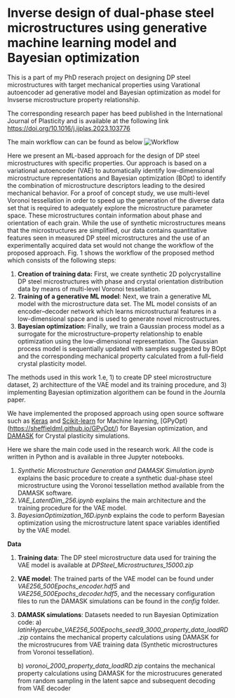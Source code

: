 # Inverse design of dual-phase steel microstructures using generative machine learning model and Bayesian optimization
This is a part of my PhD reserach project on designing DP steel microstructures with target mechanical properties using Varational autoencoder ad generative model and Bayesian optimization as model for Invserse microstructure property relationship. 

The corresponding research paper has beed published in the International Journal of Plasticity and is available at the following link https://doi.org/10.1016/j.ijplas.2023.103776

The main workflow can can be found as below ![Workflow](https://ars.els-cdn.com/content/image/1-s2.0-S0749641923002607-ga1_lrg.jpg)

Here we present an ML-based approach for the design of DP steel microstructures with specific properties. Our approach is based on a variational autoencoder (VAE) to automatically identify low-dimensional microstructure representations and Bayesian optimization (BOpt) to identify the combination of microstructure descriptors leading to the desired mechanical behavior. For a proof of concept study, we use multi-level Voronoi tessellation in order to speed up the generation of the diverse data set that is required to adequately explore the microstructure parameter space. These microstructures contain information about phase and orientation of each grain. While the use of synthetic microstructures means that the microstructures are simplified, our data contains quantitative features seen in measured DP steel microstructures and the use of an experimentally acquired data set would not change the workflow of the proposed approach. Fig. 1 shows the workflow of the proposed method which consists of the following steps:


1. **Creation of training data:** First, we create synthetic 2D polycrystalline DP steel microstructures with phase and crystal orientation distribution data by means of multi-level Voronoi tessellation.
2. **Training of a generative ML model**: Next, we train a generative ML model with the microstructure data set. The ML model consists of an encoder–decoder network which learns microstructural features in a low-dimensional space and is used to generate novel microstructures.
3. **Bayesian optimization:** Finally, we train a Gaussian process model as a surrogate for the microstructure–property relationship to enable optimization using the low-dimensional representation. The Gaussian process model is sequentially updated with samples suggested by BOpt and the corresponding mechanical property calculated from a full-field crystal plasticity model.

The methods used in this work 1.e, 1) to create DP steel microstructure dataset, 2) architectture of the VAE model and its training procedure, and 3) implementing Bayesian optimization algorithem can be found in the Journla paper.

We have implemented the proposed approach using open source software such as [Keras](https://keras.io/) and [Scikit-learn](https://scikit-learn.org/stable/) for Machine learning, [GPyOpt}(https://sheffieldml.github.io/GPyOpt/) for Bayesian optimization, and [DAMASK](https://damask.mpie.de/) for Crystal plasticity simulations.

Here we share the main code used in the research work. All the code is written in Python and is available in three Jupyter notebooks.

1. *Synthetic Microstructure Generation and DAMASK Simulation.ipynb* explains the basic procedure to create a synthetic dual-phase steel microstructure using the Voronoi tessellation method available from the DAMASK software.
2. *VAE_LatentDim_256.ipynb* explains the main architecture and the training procedure for the VAE model.
3. *BayesianOptimization_16D.ipynb* explains the code to perform Bayesian optimization using the microstructure latent space variables identified by the VAE model.

**Data**

1. **Training data**: The DP steel microstructure data used for training the VAE model is available at *DPSteel_Microstructures_15000.zip* 

2. **VAE model**: The trained parts of the VAE model can be found under *VAE256_500Epochs_encoder.hdf5* and *VAE256_500Epochs_decoder.hdf5*, and the necessary configuration files to run the DAMASK simulations can be found in the *config* folder.

3. **DAMASK simulations**: Datasets needed to run Bayesian Optimization code:
   a) *latinHypercube_VAE256_500Epochs_seed9_3000_property_data_loadRD.zip* contains the mechanical property calculations using DAMASK for the microstrucures from VAE training data (Synthetic microstructures from Voronoi tessellation).

   b) *voronoi_2000_property_data_loadRD.zip* contains the mechanical property calculations using DAMASK for the microstrucures generated from random sampling in the latent sapce and subsequent decoding from VAE decoder
